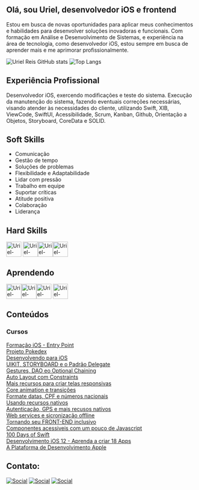 ## Olá, sou Uriel, desenvolvedor iOS e frontend

Estou em busca de novas oportunidades para aplicar meus conhecimentos e habilidades para desenvolver soluções inovadoras e funcionais. Com formação em Análise e Desenvolvimento de Sistemas, e experiência na área de tecnologia, como desenvolvedor iOS, estou sempre em busca de aprender mais e me aprimorar profissionalmente.

![Uriel Reis GitHub stats](https://github-readme-stats.vercel.app/api?username=urielreis&show_icons=true&theme=dark)
![Top Langs](https://github-readme-stats.vercel.app/api/top-langs/?username=urielreis&layout=compact&lang_count=16&theme=dark)

## Experiência Profissional

Desenvolvedor iOS, exercendo modificações e teste do sistema. Execução da manutenção do sistema, fazendo eventuais correções necessárias, visando atender às necessidades do cliente, utilizando Swift, XIB, ViewCode, SwiftUI, Acessibilidade, Scrum, Kanban, Github, Orientação a Objetos, Storyboard, CoreData e SOLID.

## Soft Skills

<ul>
<li> Comunicação </li>
<li> Gestão de tempo </li>
<li> Soluções de problemas </li>
<li> Flexibilidade e Adaptabilidade </li>
<li> Lidar com pressão </li>
<li> Trabalho em equipe </li>
<li> Suportar críticas </li>
<li> Atitude positiva </li>
<li> Colaboração </li>
<li> Liderança </li>
</ul>

## Hard Skills

<img align="center" alt="Uriel-Swift" heigth="30" width="40" src="https://cdn.jsdelivr.net/gh/devicons/devicon/icons/swift/swift-original.svg" />
<img align="center" alt="Uriel-Swift" heigth="30" width="40" src="https://cdn.jsdelivr.net/gh/devicons/devicon/icons/html5/html5-original-wordmark.svg" /><img  align="center" alt="Uriel-Swift" heigth="30" width="40" src="https://cdn.jsdelivr.net/gh/devicons/devicon/icons/css3/css3-original-wordmark.svg" /><img align="center" alt="Uriel-Swift" heigth="30" width="40" src="https://cdn.jsdelivr.net/gh/devicons/devicon/icons/github/github-original-wordmark.svg" />


## Aprendendo

<img align="center" alt="Uriel-Swift" heigth="30" width="40" src="https://cdn.jsdelivr.net/gh/devicons/devicon/icons/java/java-original-wordmark.svg" /><img align="center" alt="Uriel-Swift" heigth="30" width="40" src="https://cdn.jsdelivr.net/gh/devicons/devicon/icons/javascript/javascript-original.svg" /><img align="center" alt="Uriel-Swift" heigth="30" width="40" src="https://cdn.jsdelivr.net/gh/devicons/devicon/icons/typescript/typescript-original.svg" />
<img align="center" alt="Uriel-Swift" heigth="30" width="40" src="https://cdn.jsdelivr.net/gh/devicons/devicon/icons/python/python-original-wordmark.svg"/>


## Conteúdos 

### Cursos

<a href="https://www.linkedin.com/feed/update/urn:li:activity:6919706786325258240/">Formação iOS - Entry Point</a><br>
<a href="https://www.linkedin.com/feed/update/urn:li:activity:6919952847350448128/">Projeto Pokedex</a><br>
<a href="https://www.linkedin.com/feed/update/urn:li:activity:6948333526626799616/">Desenvolvendo para iOS</a><br>
<a href="https://www.linkedin.com/feed/update/urn:li:activity:6948411475128418304/">UIKIT, STORYBOARD e o Padrão Delegate</a><br>
<a href="https://www.linkedin.com/feed/update/urn:li:activity:6948632625909538816/">Gestures, DAO eo Optional Chaining</a><br>
<a href="https://www.linkedin.com/feed/update/urn:li:activity:6949710985662234624/">Auto Layout com Constraints</a><br>
<a href="https://www.linkedin.com/feed/update/urn:li:activity:6949809078034415616/">Mais recursos para criar telas responsivas</a><br>
<a href="https://www.linkedin.com/feed/update/urn:li:activity:6950077450919809025/">Core animation e transições</a><br>
<a href="https://www.linkedin.com/feed/update/urn:li:activity:6950454836492435456/">Formate datas, CPF e números nacionais</a><br>
<a href="https://www.linkedin.com/feed/update/urn:li:activity:6951174680607129600/">Usando recursos nativos</a><br>
<a href="https://www.linkedin.com/feed/update/urn:li:activity:6952285130094743552/">Autenticação, GPS e mais recusos nativos</a><br>
<a href="https://www.linkedin.com/feed/update/urn:li:activity:6953001751771824128/">Web services e sicronização offline</a><br>
<a href="https://www.linkedin.com/feed/update/urn:li:activity:6954825922965311488/">Tornando seu FRONT-END inclusivo</a><br>
<a href="https://www.linkedin.com/feed/update/urn:li:activity:6955517416604880896//">Componentes acessiveis com um pouco de Javascript</a><br>
<a href="https://www.linkedin.com/feed/update/urn:li:activity:6981692450041917440/">100 Days of Swift</a><br>
<a href="https://www.linkedin.com/feed/update/urn:li:activity:7042606411964387328/">Desenvolvimento iOS 12 - Aprenda a criar 18 Apps</a><br>
<a href="https://www.linkedin.com/feed/update/urn:li:activity:7061732145148440576/">A Plataforma de Desenvolvimento Apple</a><br>



## Contato:
 [![Social](https://img.shields.io/badge/WhatsApp-25D366?style=for-the-badge&logo=whatsapp&logoColor=white)](https://wa.me/5511952017295)
[![Social](https://img.shields.io/badge/LinkedIn-0077B5?style=for-the-badge&logo=linkedin&logoColor=white)](https://www.linkedin.com/in/uriel-reis-23ba9a219/)
[![Social](https://img.shields.io/badge/Gmail-D14836?style=for-the-badge&logo=gmail&logoColor=white)](mailto:urielreis1992@yahoo.com.br?subject=&body=)



